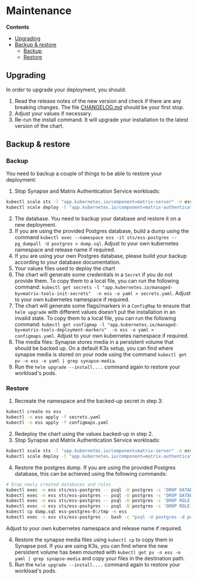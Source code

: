 <!--
Copyright 2025 New Vector Ltd

SPDX-License-Identifier: AGPL-3.0-only
-->

# Maintenance

**Contents**
- [Upgrading](#upgrading)
- [Backup & restore](#backup--restore)
  - [Backup](#backup)
  - [Restore](#restore)

## Upgrading

In order to upgrade your deployment, you should:
1. Read the release notes of the new version and check if there are any breaking changes. The file [CHANGELOG.md](../CHANGELOG.md) should be your first stop.
3. Adjust your values if necessary.
2. Re-run the install command. It will upgrade your installation to the latest version of the chart.

## Backup & restore

### Backup

You need to backup a couple of things to be able to restore your deployment:

1. Stop Synapse and Matrix Authentication Service workloads:
```sh
kubectl scale sts -l "app.kubernetes.io/component=matrix-server" -n ess --replicas=0
kubectl scale deploy -l "app.kubernetes.io/component=matrix-authentication" -n ess --replicas=0
```
2. The database. You need to backup your database and restore it on a new deployment.
  1. If you are using the provided Postgres database, build a dump using the command `kubectl exec --namespace ess -it sts/ess-postgres -- pg_dumpall -U postgres > dump.sql`. Adjust to your own kubernetes namespace and release name if required.
  2. If you are using your own Postgres database, please build your backup according to your database documentation.
3. Your values files used to deploy the chart
4. The chart will generate some credentials in a `Secret` if you do not provide them. To copy them to a local file, you can run the following command: `kubectl get secrets -l "app.kubernetes.io/managed-by=matrix-tools-init-secrets"  -n ess -o yaml > secrets.yaml`. Adjust to your own kubernetes namespace if required.
5. The chart will generate some flags/markers in a `ConfigMap` to ensure that `helm upgrade` with different values doesn't put the installation in an invalid state. To copy them to a local file, you can run the following command: `kubectl get configmap -l "app.kubernetes.io/managed-by=matrix-tools-deployment-markers"  -n ess -o yaml > configmaps.yaml`. Adjust to your own kubernetes namespace if required.
6. The media files: Synapse stores media in a persistent volume that should be backed up. On a default K3s setup, you can find where synapse media is stored on your node using the command `kubectl get pv -n ess -o yaml | grep synapse-media`.
7. Run the `helm upgrade --install....` command again to restore your workload's pods.

### Restore

1. Recreate the namespace and the backed-up secret in step 3: 
```sh
kubectl create ns ess
kubectl -n ess apply -f secrets.yaml
kubectl -n ess apply -f configmaps.yaml
```
2. Redeploy the chart using the values backed-up in step 2.
3. Stop Synapse and Matrix Authentication Service workloads:
```sh
kubectl scale sts -l "app.kubernetes.io/component=matrix-server" -n ess --replicas=0
kubectl scale deploy -l "app.kubernetes.io/component=matrix-authentication" -n ess --replicas=0
```
4. Restore the postgres dump. If you are using the provided Postgres database, this can be achieved using the following commands:
```sh
# Drop newly created databases and roles
kubectl exec -n ess sts/ess-postgres -- psql -U postgres -c 'DROP DATABASE matrixauthenticationservice'
kubectl exec -n ess sts/ess-postgres -- psql -U postgres -c 'DROP DATABASE synapse'
kubectl exec -n ess sts/ess-postgres -- psql -U postgres -c 'DROP ROLE synapse_user'
kubectl exec -n ess sts/ess-postgres -- psql -U postgres -c 'DROP ROLE matrixauthenticationservice_user'
kubectl cp dump.sql ess-postgres-0:/tmp -n ess
kubectl exec -n ess sts/ess-postgres -- bash -c "psql -U postgres -d postgres < /tmp/dump.sql"
```
Adjust to your own kubernetes namespace and release name if required.

4. Restore the synapse media files using `kubectl cp` to copy them in Synapse pod. If you are using K3s, you can find where the new persistent volume has been mounted with `kubectl get pv -n ess -o yaml | grep synapse-media` and copy your files in the destination path.
5. Run the `helm upgrade --install....` command again to restore your workload's pods.
